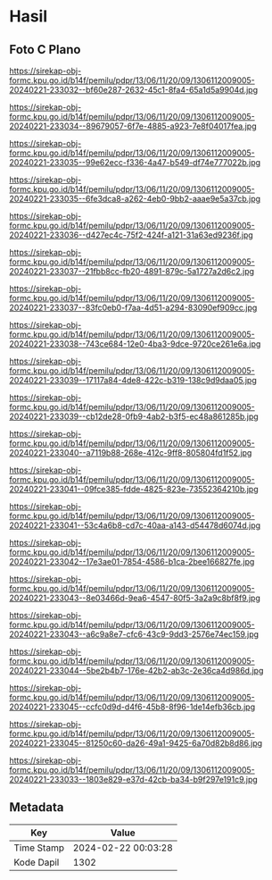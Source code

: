 # Hasil

## Foto C Plano

https://sirekap-obj-formc.kpu.go.id/b14f/pemilu/pdpr/13/06/11/20/09/1306112009005-20240221-233032--bf60e287-2632-45c1-8fa4-65a1d5a9904d.jpg

https://sirekap-obj-formc.kpu.go.id/b14f/pemilu/pdpr/13/06/11/20/09/1306112009005-20240221-233034--89679057-6f7e-4885-a923-7e8f04017fea.jpg

https://sirekap-obj-formc.kpu.go.id/b14f/pemilu/pdpr/13/06/11/20/09/1306112009005-20240221-233035--99e62ecc-f336-4a47-b549-df74e777022b.jpg

https://sirekap-obj-formc.kpu.go.id/b14f/pemilu/pdpr/13/06/11/20/09/1306112009005-20240221-233035--6fe3dca8-a262-4eb0-9bb2-aaae9e5a37cb.jpg

https://sirekap-obj-formc.kpu.go.id/b14f/pemilu/pdpr/13/06/11/20/09/1306112009005-20240221-233036--d427ec4c-75f2-424f-a121-31a63ed9236f.jpg

https://sirekap-obj-formc.kpu.go.id/b14f/pemilu/pdpr/13/06/11/20/09/1306112009005-20240221-233037--21fbb8cc-fb20-4891-879c-5a1727a2d6c2.jpg

https://sirekap-obj-formc.kpu.go.id/b14f/pemilu/pdpr/13/06/11/20/09/1306112009005-20240221-233037--83fc0eb0-f7aa-4d51-a294-83090ef909cc.jpg

https://sirekap-obj-formc.kpu.go.id/b14f/pemilu/pdpr/13/06/11/20/09/1306112009005-20240221-233038--743ce684-12e0-4ba3-9dce-9720ce261e6a.jpg

https://sirekap-obj-formc.kpu.go.id/b14f/pemilu/pdpr/13/06/11/20/09/1306112009005-20240221-233039--17117a84-4de8-422c-b319-138c9d9daa05.jpg

https://sirekap-obj-formc.kpu.go.id/b14f/pemilu/pdpr/13/06/11/20/09/1306112009005-20240221-233039--cb12de28-0fb9-4ab2-b3f5-ec48a861285b.jpg

https://sirekap-obj-formc.kpu.go.id/b14f/pemilu/pdpr/13/06/11/20/09/1306112009005-20240221-233040--a7119b88-268e-412c-9ff8-805804fd1f52.jpg

https://sirekap-obj-formc.kpu.go.id/b14f/pemilu/pdpr/13/06/11/20/09/1306112009005-20240221-233041--09fce385-fdde-4825-823e-73552364210b.jpg

https://sirekap-obj-formc.kpu.go.id/b14f/pemilu/pdpr/13/06/11/20/09/1306112009005-20240221-233041--53c4a6b8-cd7c-40aa-a143-d54478d6074d.jpg

https://sirekap-obj-formc.kpu.go.id/b14f/pemilu/pdpr/13/06/11/20/09/1306112009005-20240221-233042--17e3ae01-7854-4586-b1ca-2bee166827fe.jpg

https://sirekap-obj-formc.kpu.go.id/b14f/pemilu/pdpr/13/06/11/20/09/1306112009005-20240221-233043--8e03466d-9ea6-4547-80f5-3a2a9c8bf8f9.jpg

https://sirekap-obj-formc.kpu.go.id/b14f/pemilu/pdpr/13/06/11/20/09/1306112009005-20240221-233043--a6c9a8e7-cfc6-43c9-9dd3-2576e74ec159.jpg

https://sirekap-obj-formc.kpu.go.id/b14f/pemilu/pdpr/13/06/11/20/09/1306112009005-20240221-233044--5be2b4b7-176e-42b2-ab3c-2e36ca4d986d.jpg

https://sirekap-obj-formc.kpu.go.id/b14f/pemilu/pdpr/13/06/11/20/09/1306112009005-20240221-233045--ccfc0d9d-d4f6-45b8-8f96-1de14efb36cb.jpg

https://sirekap-obj-formc.kpu.go.id/b14f/pemilu/pdpr/13/06/11/20/09/1306112009005-20240221-233045--81250c60-da26-49a1-9425-6a70d82b8d86.jpg

https://sirekap-obj-formc.kpu.go.id/b14f/pemilu/pdpr/13/06/11/20/09/1306112009005-20240221-233033--1803e829-e37d-42cb-ba34-b9f297e191c9.jpg


## Metadata

| Key        | Value               |
| ---------- | ------------------- |
| Time Stamp | 2024-02-22 00:03:28 |
| Kode Dapil | 1302                |



